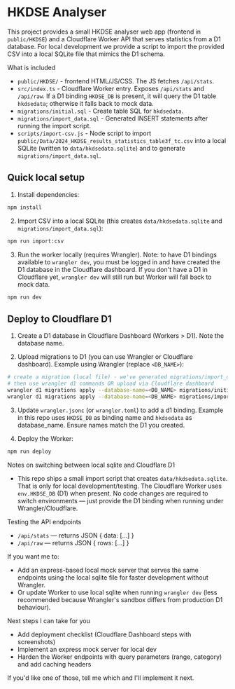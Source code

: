 HKDSE Analyser
================

This project provides a small HKDSE analyser web app (frontend in `public/HKDSE`) and a Cloudflare Worker API that serves statistics from a D1 database. For local development we provide a script to import the provided CSV into a local SQLite file that mimics the D1 schema.

What is included
- `public/HKDSE/` - frontend HTML/JS/CSS. The JS fetches `/api/stats`.
- `src/index.ts` - Cloudflare Worker entry. Exposes `/api/stats` and `/api/raw`. If a D1 binding `HKDSE_DB` is present, it will query the D1 table `hkdsedata`; otherwise it falls back to mock data.
- `migrations/initial.sql` - Create table SQL for `hkdsedata`.
- `migrations/import_data.sql` - Generated INSERT statements after running the import script.
- `scripts/import-csv.js` - Node script to import `public/Data/2024_HKDSE_results_statistics_table3f_tc.csv` into a local SQLite (written to `data/hkdsedata.sqlite`) and to generate `migrations/import_data.sql`.

Quick local setup
-----------------
1. Install dependencies:

```bash
npm install
```

2. Import CSV into a local SQLite (this creates `data/hkdsedata.sqlite` and `migrations/import_data.sql`):

```bash
npm run import:csv
```

3. Run the worker locally (requires Wrangler). Note: to have D1 bindings available to `wrangler dev`, you must be logged in and have created the D1 database in the Cloudflare dashboard. If you don't have a D1 in Cloudflare yet, `wrangler dev` will still run but Worker will fall back to mock data.

```bash
npm run dev
```

Deploy to Cloudflare D1
----------------------
1. Create a D1 database in Cloudflare Dashboard (Workers > D1). Note the database name.

2. Upload migrations to D1 (you can use Wrangler or Cloudflare dashboard). Example using Wrangler (replace `<DB_NAME>`):

```bash
# create a migration (local file) - we've generated migrations/import_data.sql
# then use wrangler d1 commands OR upload via Cloudflare dashboard
wrangler d1 migrations apply --database-name=<DB_NAME> migrations/initial.sql
wrangler d1 migrations apply --database-name=<DB_NAME> migrations/import_data.sql
```

3. Update `wrangler.jsonc` (or `wrangler.toml`) to add a d1 binding. Example in this repo uses `HKDSE_DB` as binding name and `hkdsedata` as database_name. Ensure names match the D1 you created.

4. Deploy the Worker:

```bash
npm run deploy
```

Notes on switching between local sqlite and Cloudflare D1
- This repo ships a small import script that creates `data/hkdsedata.sqlite`. That is only for local development/testing. The Cloudflare Worker uses `env.HKDSE_DB` (D1) when present. No code changes are required to switch environments — just provide the D1 binding when running under Wrangler/Cloudflare.

Testing the API endpoints
- `/api/stats` — returns JSON { data: [...] }
- `/api/raw` — returns JSON { rows: [...] }

If you want me to:
- Add an express-based local mock server that serves the same endpoints using the local sqlite file for faster development without Wrangler.
- Or update Worker to use local sqlite when running `wrangler dev` (less recommended because Wrangler's sandbox differs from production D1 behaviour).

Next steps I can take for you
- Add deployment checklist (Cloudflare Dashboard steps with screenshots)
- Implement an express mock server for local dev
- Harden the Worker endpoints with query parameters (range, category) and add caching headers

If you'd like one of those, tell me which and I'll implement it next.